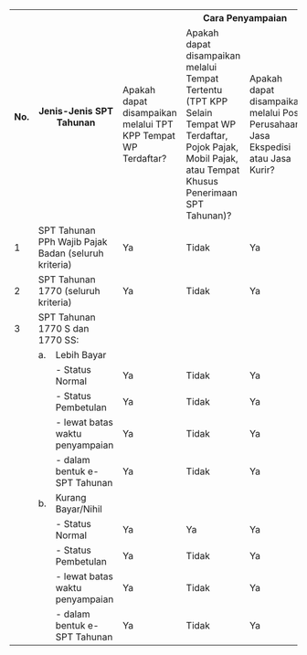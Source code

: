 
<table>
  <tr>
    <th rowspan="2">No.</th>
    <th colspan="2" rowspan="2">Jenis-Jenis SPT Tahunan</th>
    <th colspan="4">Cara Penyampaian</th>
  </tr>
  <tr>
    <td>Apakah dapat disampaikan melalui TPT KPP Tempat WP Terdaftar?</td>
    <td>Apakah dapat disampaikan melalui Tempat Tertentu (TPT KPP Selain Tempat WP Terdaftar, Pojok Pajak, Mobil Pajak, atau Tempat Khusus Penerimaan SPT Tahunan)?</td>
    <td>Apakah dapat disampaikan melalui Pos, Perusahaan Jasa Ekspedisi atau Jasa Kurir?</td>
    <td>Apakah dapat disampaikan melalui Saluran Tertentu (termasuk e-filling)?</td>
  </tr>
  <tr>
    <td>1</td>
    <td colspan="2">SPT Tahunan PPh Wajib Pajak Badan (seluruh kriteria)</td>
    <td>Ya</td>
    <td>Tidak</td>
    <td>Ya</td>
    <td>Ya</td>
  </tr>
  <tr>
    <td>2</td>
    <td colspan="2">SPT Tahunan 1770 (seluruh kriteria)</td>
    <td>Ya</td>
    <td>Tidak</td>
    <td>Ya</td>
    <td>Ya</td>
  </tr>
  <tr>
    <td>3</td>
    <td colspan="2">SPT Tahunan 1770 S dan 1770 SS:</td>
    <td></td>
    <td></td>
    <td></td>
    <td></td>
  </tr>
  <tr>
    <td></td>
    <td>a.</td>
    <td>Lebih Bayar</td>
    <td></td>
    <td></td>
    <td></td>
    <td></td>
  </tr>
  <tr>
    <td></td>
    <td></td>
    <td>- Status Normal</td>
    <td>Ya</td>
    <td>Tidak</td>
    <td>Ya</td>
    <td>Tidak</td>
  </tr>
  <tr>
    <td></td>
    <td></td>
    <td>- Status Pembetulan</td>
    <td>Ya</td>
    <td>Tidak</td>
    <td>Ya</td>
    <td>Tidak</td>
  </tr>
  <tr>
    <td></td>
    <td></td>
    <td>- lewat batas waktu penyampaian</td>
    <td>Ya</td>
    <td>Tidak</td>
    <td>Ya</td>
    <td>Tidak</td>
  </tr>
  <tr>
    <td></td>
    <td></td>
    <td>- dalam bentuk e-SPT Tahunan</td>
    <td>Ya</td>
    <td>Tidak</td>
    <td>Ya</td>
    <td>Tidak</td>
  </tr>
  <tr>
    <td></td>
    <td>b.</td>
    <td>Kurang Bayar/Nihil</td>
    <td></td>
    <td></td>
    <td></td>
    <td></td>
  </tr>
  <tr>
    <td></td>
    <td></td>
    <td>- Status Normal</td>
    <td>Ya</td>
    <td>Ya</td>
    <td>Ya</td>
    <td>Ya</td>
  </tr>
  <tr>
    <td></td>
    <td></td>
    <td>- Status Pembetulan</td>
    <td>Ya</td>
    <td>Tidak</td>
    <td>Ya</td>
    <td>Ya</td>
  </tr>
  <tr>
    <td></td>
    <td></td>
    <td>- lewat batas waktu penyampaian</td>
    <td>Ya</td>
    <td>Tidak</td>
    <td>Ya</td>
    <td>Ya</td>
  </tr>
  <tr>
    <td></td>
    <td></td>
    <td>- dalam bentuk e-SPT Tahunan</td>
    <td>Ya</td>
    <td>Tidak</td>
    <td>Ya</td>
    <td>Ya</td>
  </tr>
</table>
